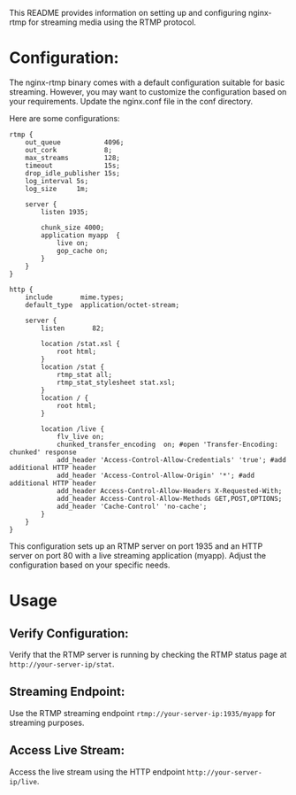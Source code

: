 This README provides information on setting up and configuring nginx-rtmp for streaming media using the RTMP protocol.

# Configuration:

 The nginx-rtmp binary comes with a default configuration suitable for basic streaming. However, you may want to customize the configuration based on your requirements. Update the nginx.conf file in the conf directory.

 Here are some configurations:

```
rtmp {
	out_queue           4096;
    out_cork            8;
    max_streams         128;
    timeout             15s;
    drop_idle_publisher 15s;
    log_interval 5s;
    log_size     1m;
	
    server {
        listen 1935;

        chunk_size 4000;
        application myapp  {
            live on;
			gop_cache on;
        }
    }
}

http {
    include       mime.types;
    default_type  application/octet-stream;

    server {
        listen       82;
 
		location /stat.xsl {
            root html;
        }
		location /stat {
            rtmp_stat all;
            rtmp_stat_stylesheet stat.xsl;
        }
		location / {
            root html;
        }
		
		location /live {
            flv_live on;
			chunked_transfer_encoding  on; #open 'Transfer-Encoding: chunked' response
			add_header 'Access-Control-Allow-Credentials' 'true'; #add additional HTTP header
			add_header 'Access-Control-Allow-Origin' '*'; #add additional HTTP header
			add_header Access-Control-Allow-Headers X-Requested-With;
			add_header Access-Control-Allow-Methods GET,POST,OPTIONS;
			add_header 'Cache-Control' 'no-cache';
        }
    }
}
```
 
This configuration sets up an RTMP server on port 1935 and an HTTP server on port 80 with a live streaming application (myapp). Adjust the configuration based on your specific needs.

# Usage
 ## Verify Configuration:

 Verify that the RTMP server is running by checking the RTMP status page at `http://your-server-ip/stat`.

 ## Streaming Endpoint:

 Use the RTMP streaming endpoint `rtmp://your-server-ip:1935/myapp` for streaming purposes.

 ## Access Live Stream:

 Access the live stream using the HTTP endpoint `http://your-server-ip/live`.
